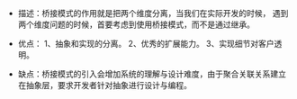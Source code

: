 + 描述：桥接模式的作用就是把两个维度分离，当我们在实际开发的时候，
遇到两个维度问题的时候，首要考虑到使用桥接模式，而不是通过继承。

+ 优点： 1、抽象和实现的分离。 2、优秀的扩展能力。 3、实现细节对客户透明。
  
+ 缺点：桥接模式的引入会增加系统的理解与设计难度，由于聚合关联关系建立在抽象层，要求开发者针对抽象进行设计与编程。
